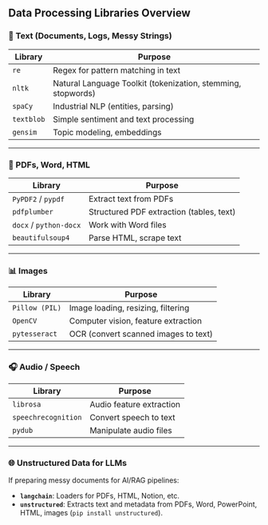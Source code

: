 ## Data Processing Libraries Overview

### 📄 Text (Documents, Logs, Messy Strings)
| Library      | Purpose                                      |
|--------------|----------------------------------------------|
| `re`         | Regex for pattern matching in text            |
| `nltk`       | Natural Language Toolkit (tokenization, stemming, stopwords) |
| `spaCy`      | Industrial NLP (entities, parsing)            |
| `textblob`   | Simple sentiment and text processing          |
| `gensim`     | Topic modeling, embeddings                    |

---

### 📑 PDFs, Word, HTML
| Library            | Purpose                                         |
|--------------------|-------------------------------------------------|
| `PyPDF2` / `pypdf` | Extract text from PDFs                          |
| `pdfplumber`       | Structured PDF extraction (tables, text)        |
| `docx` / `python-docx` | Work with Word files                     |
| `beautifulsoup4`   | Parse HTML, scrape text                         |

---

### 📊 Images
| Library      | Purpose                                  |
|--------------|------------------------------------------|
| `Pillow (PIL)` | Image loading, resizing, filtering     |
| `OpenCV`     | Computer vision, feature extraction      |
| `pytesseract`| OCR (convert scanned images to text)     |

---

### 🎧 Audio / Speech
| Library            | Purpose                              |
|--------------------|--------------------------------------|
| `librosa`          | Audio feature extraction             |
| `speechrecognition`| Convert speech to text               |
| `pydub`            | Manipulate audio files               |

---

### 🌐 Unstructured Data for LLMs
If preparing messy documents for AI/RAG pipelines:

- **`langchain`**: Loaders for PDFs, HTML, Notion, etc.
- **`unstructured`**: Extracts text and metadata from PDFs, Word, PowerPoint, HTML, images (`pip install unstructured`).

